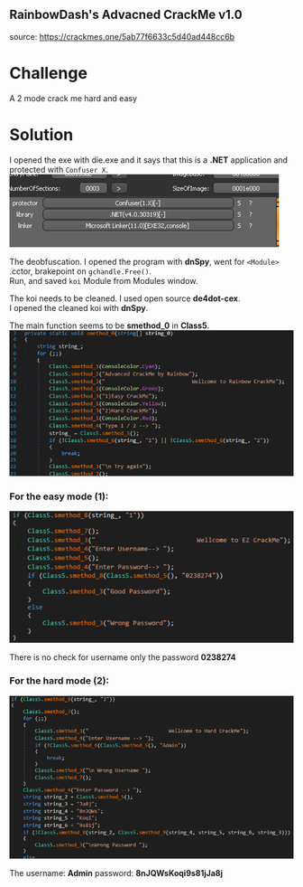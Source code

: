 ## RainbowDash's Advacned CrackMe v1.0
source: https://crackmes.one/5ab77f6633c5d40ad448cc6b

# Challenge

A 2 mode crack me hard and easy

# Solution

I opened the exe with die.exe and it says that this is a __.NET__ application and protected with `Confuser X`.\
![](Die.png)

The deobfuscation. I opened the program with __dnSpy__, went for `<Module>` .cctor, brakepoint on `gchandle.Free()`.\
Run, and saved `koi` Module from Modules window.

The koi needs to be cleaned. I used open source __de4dot-cex__.\
I opened the cleaned koi with __dnSpy__.

The main function seems to be __smethod_0__ in __Class5__.\
![](smethod_0.png)

### For the easy mode (1):
![](easy.png)

There is no check for username only the password __0238274__

### For the hard mode (2):
![](hard.png)

The username: __Admin__ password: __8nJQWsKoqi9s81jJa8j__
